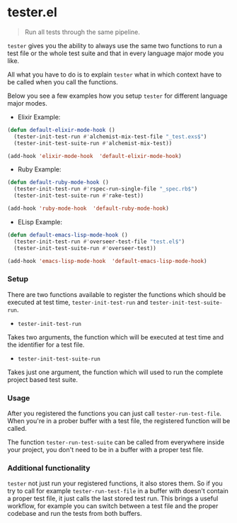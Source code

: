 # tester.el

> Run all tests through the same pipeline.

`tester` gives you the ability to always use the same two functions to run a test file or the whole test suite and that in every language major mode you like.

All what you have to do is to explain `tester` what in which context have to be called when you call the functions.

Below you see a few examples how you setup `tester` for different language major modes.

* Elixir Example:

```el
(defun default-elixir-mode-hook ()
  (tester-init-test-run #'alchemist-mix-test-file "_test.exs$")
  (tester-init-test-suite-run #'alchemist-mix-test))

(add-hook 'elixir-mode-hook  'default-elixir-mode-hook)
```

* Ruby Example:

```el
(defun default-ruby-mode-hook ()
  (tester-init-test-run #'rspec-run-single-file "_spec.rb$")
  (tester-init-test-suite-run #'rake-test))

(add-hook 'ruby-mode-hook  'default-ruby-mode-hook)
```

* ELisp Example:

```el
(defun default-emacs-lisp-mode-hook ()
  (tester-init-test-run #'overseer-test-file "test.el$")
  (tester-init-test-suite-run #'overseer-test))

(add-hook 'emacs-lisp-mode-hook  'default-emacs-lisp-mode-hook)
```

### Setup

There are two functions available to register the functions which should be executed at test time, `tester-init-test-run` and `tester-init-test-suite-run`.

* `tester-init-test-run`

Takes two arguments, the function which will be executed at test time and the identifier for a test file.

* `tester-init-test-suite-run`

Takes just one argument, the function which will used to run the complete project based test suite.

### Usage

After you registered the functions you can just call `tester-run-test-file`. When you're in a prober buffer with a test file, the registered function will be called.

The function `tester-run-test-suite` can be called from everywhere inside your project, you don't need to be in a buffer with a proper test file.

### Additional functionality

`tester` not just run your registered functions, it also stores them. So if you try to call for example `tester-run-test-file` in a buffer with doesn't contain a proper test file, it just calls
the last stored test run. This brings a useful workflow, for example you can switch between a test file and the proper codebase and run the tests from both buffers.
